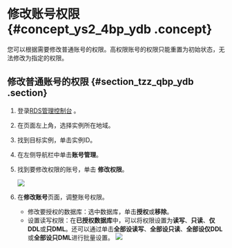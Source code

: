 # 修改账号权限 {#concept_ys2_4bp_ydb .concept}

您可以根据需要修改普通账号的权限。高权限账号的权限只能重置为初始状态，无法修改为指定的权限。

## 修改普通账号的权限 {#section_tzz_qbp_ydb .section}

1.  登录[RDS管理控制台](https://rds.console.aliyun.com/) 。
2.  在页面左上角，选择实例所在地域。
3.  找到目标实例，单击实例ID。
4.  在左侧导航栏中单击**账号管理**。
5.  找到要修改权限的账号，单击 **修改权限**。

    ![](http://static-aliyun-doc.oss-cn-hangzhou.aliyuncs.com/assets/img/7929/15408855234167_zh-CN.png)

6.  在**修改账号**页面，调整账号权限。

    -   修改要授权的数据库：选中数据库，单击**授权**或**移除**。
    -   设置读写权限：在**已授权数据库**中，可以将权限设置为**读写**、**只读**、**仅DDL**或**只DML**。还可以通过单击**全部设读写**、**全部设只读**、**全部设仅DDL**或**全部设只DML**进行批量设置。
    ![](http://static-aliyun-doc.oss-cn-hangzhou.aliyuncs.com/assets/img/7929/15408855234168_zh-CN.png)


